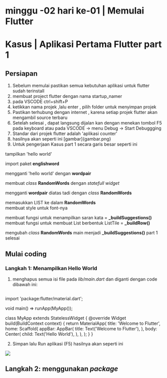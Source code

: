 # minggu -02 hari ke-01 | Memulai Flutter
# Kasus | Aplikasi Pertama Flutter part 1

## Persiapan
1. Sebelum memulai pastikan semua kebutuhan aplikasi untuk flutter sudah terinstall
2. membuat project flutter dengan nama startup_namer
3. pada VSCODE ctrl+shift+P 
4. ketikkan nama projek ,lalu enter , pilih folder untuk menyimpan projek
5. Pastikan terhubung dengan internet , karena setiap projek flutter akan mengambil source terbaru
6. Setelah selesai , dapat langsung dijalan kan dengan menekan tombol F5 pada keyboard atau pada VSCODE -> menu Debug -> Start Debuggging
7. Standar dari projek flutter adalah 'aplikasi counter'
8. hasilnya akan seperti ini [gambar]{gambar.png}
9. Untuk pengerjaan Kasus part 1 secara garis besar seperti ini

tampilkan 'hello world'

import paket **englishword**

mengganti 'hello world' dengan **wordpair**

membuat *class* **RandomWords** dengan *statefull widget*

mengganti **wordpair** diatas tadi dengan *class* **RandomWords**

memasukkan LIST ke dalam **RandomWords**  
membuat style untuk font-nya

membuat fungsi untuk menampilkan saran kata =  **_buildSuggestions()** 
membuat fungsi untuk membuat List berbentuk ListTile =  **_buildRow()**

mengubah *class* **RandomWords** main menjadi  **_buildSuggestions()**
part 1 selesai

## Mulai coding
### Langkah 1: Menampilkan Hello World
1. menghapus semua isi file pada *lib/main.dart* dan diganti dengan code dibawah ini:
      ```dart
import 'package:flutter/material.dart';

void main() => runApp(MyApp());

class MyApp extends StatelessWidget {
  @override
  Widget build(BuildContext context) {
    return MaterialApp(
      title: 'Welcome to Flutter',
      home: Scaffold(
        appBar: AppBar(
          title: Text('Welcome to Flutter'),
        ),
        body: Center(
          child: Text('Hello World'),
        ),
      ),
    );
  }
}

   2. Simpan lalu Run aplikasi (F5) hasilnya akan seperti ini

<img src='images/helloWorld.jpeg'>

## Langkah 2: menggunakan *package*



